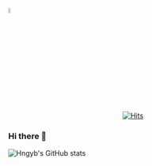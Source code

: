 <img src=https://api.accredible.com/v1/frontend/credential_website_embed_image/badge/39924483, width="5%">

<div align=center>
  
[![Hits](https://hits.seeyoufarm.com/api/count/incr/badge.svg?url=https%3A%2F%2Fgithub.com%2Fhngyb&count_bg=%2379C83D&title_bg=%23555555&icon=&icon_color=%23E7E7E7&title=hits&edge_flat=false)](https://hits.seeyoufarm.com)  

</div>

### Hi there 👋
![Hngyb's GitHub stats](https://github-readme-stats.vercel.app/api?username=hngyb&show_icons=true&theme=radical)  
